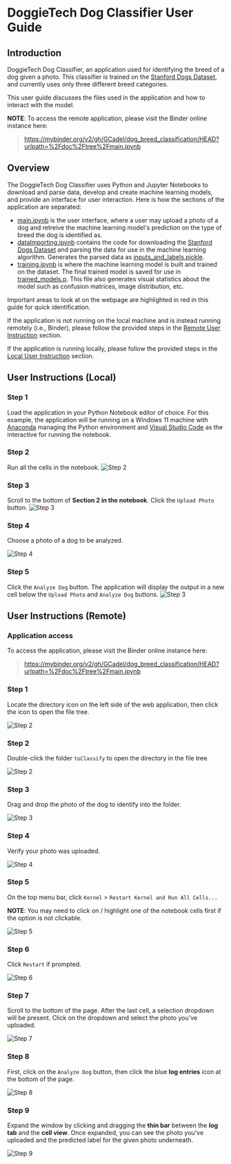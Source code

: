 # DoggieTech Dog Classifier User Guide

## Introduction

DoggieTech Dog Classifier, an application used for identifying the breed of a
dog given a photo. This classifier is trained on the
[Stanford Dogs Dataset](https://www.kaggle.com/datasets/jessicali9530/stanford-dogs-dataset),
and currently uses only three different breed categories.

This user guide discusses the files used in the application and how to interact
with the model.

**NOTE**: To access the remote application, please visit the Binder online
instance here:

> https://mybinder.org/v2/gh/GCadel/dog_breed_classification/HEAD?urlpath=%2Fdoc%2Ftree%2Fmain.ipynb

## Overview

The DoggieTech Dog Classifier uses Python and Jupyter Notebooks to download and
parse data, develop and create machine learning models, and provide an interface
for user interaction. Here is how the sections of the application are separated:

- [main.ipynb](./main.ipynb) is the user interface, where a user may upload a
  photo of a dog and retreive the machine learning model's prediction on the
  type of breed the dog is identified as.
- [dataImporting.ipynb](./dataImporting.ipynb) contains the code for downloading
  the
  [Stanford Dogs Dataset](https://www.kaggle.com/datasets/jessicali9530/stanford-dogs-dataset)
  and parsing the data for use in the machine learning algorithm. Generates the
  parsed data as [inputs_and_labels.pickle](./inputs_and_labels.pickle).
- [training.ipynb](./training.ipynb) is where the machine learning model is
  built and trained on the dataset. The final trained model is saved for use in
  [trained_models.p](./trained_models.p). This file also generates visual
  statistics about the model such as confusion matrices, image distribution,
  etc.

Important areas to look at on the webpage are highlighted in red in this guide
for quick identification.

If the application is not running on the local machine and is instead running
remotely (i.e., Binder), please follow the provided steps in the
[Remote User Instruction](#user-instructions-remote) section.

If the application is running locally, please follow the provided steps in the
[Local User Instruction](#user-instructions-local) section.

## User Instructions (Local)

### Step 1

Load the application in your Python Notebook editor of choice. For this example,
the application will be running on a Windows 11 machine with
[Anaconda](https://www.anaconda.com/download) managing the Python environment
and [Visual Studio Code](https://code.visualstudio.com/) as the interactive for
running the notebook.

### Step 2

Run all the cells in the notebook. <img src="./local_01.png" alt='Step 2'>

### Step 3

Scroll to the bottom of **Section 2 in the notebook**. Click the `Upload Photo`
button.
<img src="./local_02.png" alt='Step 3'>

### Step 4

Choose a photo of a dog to be analyzed. 

<img src="./local_03.png" alt='Step 4'>

### Step 5

Click the `Analyze Dog` button. The application will display the output in a new
cell below the `Upload Photo` and `Analyze Dog` buttons.
<img src="./local_04.png" alt='Step 3'>

## User Instructions (Remote)

### Application access

To access the application, please visit the Binder online instance here:

> https://mybinder.org/v2/gh/GCadel/dog_breed_classification/HEAD?urlpath=%2Fdoc%2Ftree%2Fmain.ipynb

### Step 1

Locate the directory icon on the left side of the web application, then click
the icon to open the file tree.

<img src="./run_remote_01.png" alt='Step 2'>

### Step 2

Double-click the folder `toClassify` to open the directory in the file tree.

<img src="./run_remote_02.png" alt='Step 2'>

### Step 3

Drag and drop the photo of the dog to identify into the folder.

<img src="./run_remote_03.png" alt='Step 3'>

### Step 4

Verify your photo was uploaded.

<img src="./run_remote_04.png" alt='Step 4'>

### Step 5

On the top menu bar, click `Kernel` > `Restart Kernel and Run All Cells...`

**NOTE**: You may need to click on / highlight one of the notebook cells first if the option is not clickable.

<img src="./run_remote_05.png" alt='Step 5'>

### Step 6

Click `Restart` if prompted.

<img src="./run_remote_06.png" alt='Step 6'>

### Step 7

Scroll to the bottom of the page. After the last cell, a selection dropdown will
be present. Click on the dropdown and select the photo you've uploaded.

<img src="./run_remote_07.png" alt='Step 7'>

### Step 8

First, click on the `Analyze Dog` button, then click the blue **log entries**
icon at the bottom of the page.

<img src="./run_remote_08.png" alt='Step 8'>

### Step 9

Expand the window by clicking and dragging the **thin bar** between the **log
tab** and the **cell view**. Once expanded, you can see the photo you've
uploaded and the predicted label for the given photo underneath.

<img src="./run_remote_09.png" alt='Step 9'>
